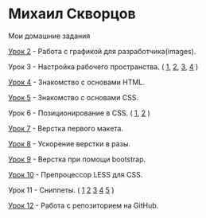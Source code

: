 

# Михаил Скворцов
Мои домашние задания

[Урок 2](https://yadi.sk/d/aYcZo7_x3MzLQt "1 дз") - Работа с графикой для разработчика(images).

Урок 3 - Настройка рабочего пространства.
(
 [1](http://fs.getcourse.ru/fileservice/file/download/a/12250/sc/184/h/5c2d633e555d50b1f3eb0317eeab6790.png "1"),
 [2](http://fs.getcourse.ru/fileservice/file/download/a/12250/sc/318/h/0e0ba01b18f18dea9159b532cedb3cd5.png "2"),
 [3](http://fs.getcourse.ru/fileservice/file/download/a/12250/sc/304/h/f46286b8f5dccb343af873ba68f4e25e.png "3"),
 [4](http://fs.getcourse.ru/fileservice/file/download/a/12250/sc/224/h/d79dc2c687f538a3c7f18a6f23b998d6.png "4")
)

[Урок 4](https://codepen.io/Siriusmike/pen/eGzNOx "Моя домашка") - Знакомство с основами HTML.

[Урок 5]( https://codepen.io/Siriusmike/pen/xXOayB "Моя домашка") - Знакомство с основами CSS.

Урок 6 - Позиционирование в CSS.
(
 [1](https://codepen.io/Siriusmike/pen/yzapLa "1"),
 [2](https://codepen.io/Siriusmike/pen/wrzpqK "2")
)

[Урок 7](https://siriusmike.github.io/src/ "Моя домашка") - Верстка первого макета.

[Урок 8](https://siriusmike.github.io/src/ "Моя домашка") - Ускорение верстки в разы.

[Урок 9](https://siriusmike.github.io/lesson_9/src/ "Моя домашка") - Верстка при помощи bootstrap.

[Урок 10](http://fs.getcourse.ru/fileservice/file/download/a/12250/sc/231/h/6af7b18e01e64d7672bb0059aacb1f09.less "Моя домашка") - Препроцессор LESS для CSS.

Урок 11 - Сниппеты.
(
 [1](http://fs.getcourse.ru/fileservice/file/download/a/12250/sc/475/h/a48e1456afb6b6be23fd16e7bfaf1baf.png"1")
 [2](http://fs.getcourse.ru/fileservice/file/download/a/12250/sc/128/h/f3fb28f6128f4937bb7d22f9598c4837.png"2")
 [3](http://fs.getcourse.ru/fileservice/file/download/a/12250/sc/247/h/8b4ccb36ecc51267881fe0e91d05c6f5.png"3")
 [4](http://fs.getcourse.ru/fileservice/file/download/a/12250/sc/16/h/84833e47719652b5530febe80cd85560.png"4")
 [5](http://study.up-skills.ru/teach/control/lesson/view/id/8092098"5")
)

[Урок 12](https://siriusmike.github.io/github/lesson_12/ "Моя домашка") - Работа с репозиторием на GitHub.


